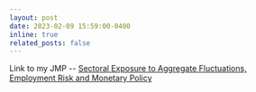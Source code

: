 ```yaml
---
layout: post
date: 2023-02-09 15:59:00-0400
inline: true
related_posts: false
---
```


Link to my JMP -- [Sectoral Exposure to Aggregate Fluctuations, Employment Risk and Monetary Policy](/assets/pdf/herman_twosector.pdf) 
